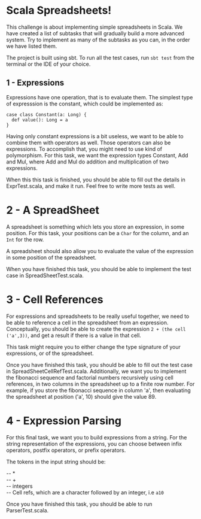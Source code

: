# Scala Spreadsheets!

This challenge is about implementing simple spreadsheets in Scala. We have
created a list of subtasks that will gradually build a more advanced system. Try
to implement as many of the subtasks as you can, in the order we have listed them.

The project is built using sbt. To run all the test cases, run `sbt test` from
the terminal or the IDE of your choice.

## 1 - Expressions
Expressions have one operation, that is to evaluate them. The simplest
type of expresssion is the constant, which could be implemented as:

```
case class Constant(a: Long) {
  def value(): Long = a
}
```

Having only constant expressions is a bit useless, we want to be able to combine
them with operators as well. Those operators can also be expressions. To
accomplish that, you might need to use kind of polymorphism. For this task, we
want the expression types Constant, Add and Mul, where Add and Mul do addition
and multiplication of two expressions.

When this this task is finished, you should be able to fill out the details in
ExprTest.scala, and make it run. Feel free to write more tests as well.

# 2 - A SpreadSheet
A spreadsheet is something which lets you store an expression, in some position.
For this task, your positions can be a `Char` for the column, and an `Int` for
the row.

A spreadsheet should also allow you to evaluate the value of the expression in
some position of the spreadsheet.

When you have finished this task, you should be able to implement the test case
in SpreadSheetTest.scala.

# 3 - Cell References
For expressions and spreadsheets to be really useful together, we need to be
able to reference a cell in the spreadsheet from an expression. Conceptually,
you should be able to create the expression `2 + (the cell ('a',3))`, and get a
result if there is a value in that cell.

This task might require you to either change the type signature of your expressions,
or of the spreadsheet.

Once you have finished this task, you should be able to fill out the test case
in SpreadSheetCellRefTest.scala. Additionally, we want you to implement the
fibonacci sequence and factorial numbers recursively using cell references, in two
columns in the spreadsheet up to a finite row number. For example, if you store the
fibonacci sequence in column 'a', then evaluating the spreadsheet at position
('a', 10) should give the value 89.

# 4 - Expression Parsing
For this final task, we want you to build expressions from a string. For the
string representation of the expressions, you can choose between infix
operators, postfix operators, or prefix operators.

The tokens in the input string should be:

-- *  
--  +  
-- integers  
-- Cell refs, which are a character followed by an integer, i.e `a10`

Once you have finished this task, you should be able to run ParserTest.scala.
